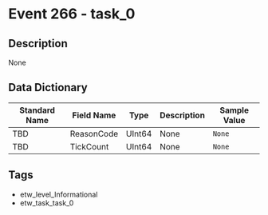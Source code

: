 # Event 266 - task_0

## Description
None

## Data Dictionary
|Standard Name|Field Name|Type|Description|Sample Value|
|---|---|---|---|---|
|TBD|ReasonCode|UInt64|None|`None`|
|TBD|TickCount|UInt64|None|`None`|

## Tags
* etw_level_Informational
* etw_task_task_0